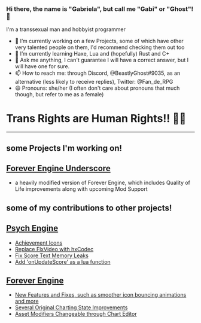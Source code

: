 ### Hi there, the name is "Gabriela", but call me "Gabi" or "Ghost"! 👋
I'm a transsexual man and hobbyist programmer

- 🔭 I’m currently working on a few Projects, some of which have other very talented people on them, I'd recommend checking them out too
- 🌱 I’m currently learning Haxe, Lua and (hopefully) Rust and C+
- 💬 Ask me anything, I can't guarantee I will have a correct answer, but I will have one for sure.
- 📫 How to reach me: through Discord, @BeastlyGhost#9035, as an alternative (less likely to receive replies), Twitter: @Fan_de_RPG
- 😄 Pronouns: she/her (I often don't care about pronouns that much though, but refer to me as a female)

# Trans Rights are Human Rights!! 🏳️‍⚧️

---------------------------------------

## some Projects I'm working on!

## [Forever Engine Underscore](https://github.com/BeastlyGhost/Forever-Engine-Underscore)
* a heavily modified version of Forever Engine, which includes Quality of Life improvements along with upcoming Mod Support

## some of my contributions to other projects!

## [Psych Engine](https://github.com/ShadowMario/FNF-PsychEngine)
* [Achievement Icons](https://github.com/ShadowMario/FNF-PsychEngine/pull/8695)
* [Replace FlxVideo with hxCodec](https://github.com/ShadowMario/FNF-PsychEngine/pull/8985)
* [Fix Score Text Memory Leaks](https://github.com/ShadowMario/FNF-PsychEngine/pull/9337)
* [Add 'onUpdateScore' as a lua function](https://github.com/ShadowMario/FNF-PsychEngine/pull/9656)

## [Forever Engine](https://github.com/Yoshubs/Forever-Engine-Legacy)
* [New Features and Fixes, such as smoother icon bouncing animations and more](https://github.com/Yoshubs/Forever-Engine-Legacy/pull/131)
* [Several Original Charting State Improvements](https://github.com/Yoshubs/Forever-Engine-Legacy/pull/135)
* [Asset Modifiers Changeable through Chart Editor](https://github.com/Yoshubs/Forever-Engine-Legacy/pull/142)
